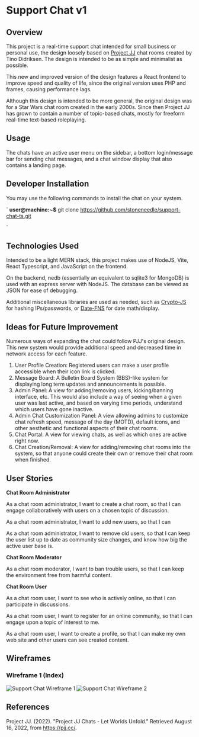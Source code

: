 # Support Chat v1

## Overview
This project is a real-time support chat intended for small business or personal use, the design loosely based on [Project JJ](https://pjj.cc) chat rooms created by Tino Didriksen. The design is intended to be as simple and minimalist as possible.

This new and improved version of the design features a React frontend to improve speed and quality of life, since the original version uses PHP and frames, causing performance lags.

Although this design is intended to be more general, the original design was for a Star Wars chat room created in the early 2000s. Since then Project JJ has grown to contain a number of topic-based chats, mostly for freeform real-time text-based roleplaying.

## Usage
The chats have an active user menu on the sidebar, a bottom login/message bar for sending chat messages, and a chat window display that also contains a landing page.

## Developer Installation
You may use the following commands to install the chat on your system.

`
**user@machine:~$** git clone https://github.com/stoneneedle/support-chat-ts.git

`

## Technologies Used
Intended to be a light MERN stack, this project makes use of NodeJS, Vite, React Typescript, and JavaScript on the frontend.

On the backend, nedb (essentially an equivalent to sqlite3 for MongoDB) is used with an express server with NodeJS. The database can be viewed as JSON for ease of debugging.

Additional miscellaneous libraries are used as needed, such as [Crypto-JS](https://www.npmjs.com/package/crypto-js) for hashing IPs/passwords, or [Date-FNS](https://date-fns.org/) for date math/display.

## Ideas for Future Improvement
Numerous ways of expanding the chat could follow PJJ's original design. This new system would provide additional speed and decreased time in network access for each feature.

1. User Profile Creation: Registered users can make a user profile accessible when their icon link is clicked.
1. Message Board: A Bulletin Board System (BBS)-like system for displaying long term updates and announcements is possible.
1. Admin Panel: A view for adding/removing users, kicking/banning interface, etc. This would also include a way of seeing when a given user was last active, and based on varying time periods, understand which users have gone inactive.
1. Admin Chat Customization Panel: A view allowing admins to customize chat refresh speed, message of the day (MOTD), default icons, and other aesthetic and functional aspects of their chat rooms.
1. Chat Portal: A view for viewing chats, as well as which ones are active right now.
1. Chat Creation/Removal: A view for adding/removing chat rooms into the system, so that anyone could create their own or remove their chat room when finished.

## User Stories

**Chat Room Administrator**

As a chat room administrator, I want to create a chat room, so that I can engage collaboratively with users on a chosen topic of discussion.

As a chat room administrator, I want to add new users, so that I can

As a chat room administrator, I want to remove old users, so that I can keep the user list up to date as community size changes, and know how big the active user base is.

**Chat Room Moderator**

As a chat room moderator, I want to ban trouble users, so that I can keep the environment free from harmful content.

**Chat Room User**

As a chat room user, I want to see who is actively online, so that I can participate in discussions.

As a chat room user, I want to register for an online community, so that I can engage upon a topic of interest to me.

As a chat room user, I want to create a profile, so that I can make my own web site and other users can see created content.

## Wireframes

### Wireframe 1 (Index)
![Support Chat Wireframe 1](https://drive.google.com/uc?export=view&id=1y4rNs3WE38eIUTX38CdAvdrtycTqYe03 "Support Chat 1")
![Support Chat Wireframe 2](https://drive.google.com/uc?export=view&id=1jxkYCXMfyRvyIwO9y_CM_cA5ddp_o4JX "Support Chat 2")

## References
Project JJ. (2022). "Project JJ Chats - Let Worlds Unfold." Retrieved August 16, 2022, from https://pjj.cc/.

